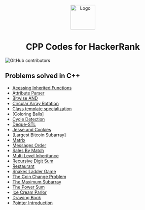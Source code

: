 <p align="center">
  <img src="https://user-images.githubusercontent.com/11183158/43805223-f23c1250-9a6c-11e8-9677-a45e08df2d7c.png" alt="Logo" width="80" height="80">
  <h1 align="center">CPP Codes for HackerRank</h3>
</p>

![GitHub contributors](https://img.shields.io/github/contributors/swapnanildutta/Hackerrank-Codes?style=plastic)
## Problems solved in C++
* [Acessing Inherited Functions](https://www.hackerrank.com/challenges/accessing-inherited-functions/problem)
* [Attribute Parser](https://www.hackerrank.com/challenges/attribute-parser/problem)
* [Bitwise AND](https://www.hackerrank.com/challenges/30-bitwise-and/problem)
* [Circular Array Rotation](https://www.hackerrank.com/challenges/circular-array-rotation/problem)
* [Class template specialization](https://www.hackerrank.com/challenges/cpp-class-template-specialization/problem)
* [Coloring Balls]
* [Cycle Detection](https://www.hackerrank.com/challenges/detect-whether-a-linked-list-contains-a-cycle/problem)
* [Deque-STL](https://www.hackerrank.com/challenges/deque-stl/problem)
* [Jesse and Cookies](https://www.hackerrank.com/challenges/jesse-and-cookies/problem)
* [Largest Bitcoin Subarray]
* [Matrix](https://www.hackerrank.com/challenges/matrix/problem)
* [Messages Order](https://www.hackerrank.com/challenges/messages-order/problem)
* [Sales By Match](https://www.hackerrank.com/challenges/sock-merchant/problem)
* [Multi Level Inheritance](https://www.hackerrank.com/challenges/multi-level-inheritance-cpp/problem)
* [Recursive Digit Sum](https://www.hackerrank.com/challenges/recursive-digit-sum/problem)
* [Restaurant](https://www.hackerrank.com/challenges/restaurant/problem)
* [Snakes Ladder Game](https://www.hackerrank.com/challenges/the-quickest-way-up/problem)
* [The Coin Change Problem](https://www.hackerrank.com/challenges/coin-change/problem)
* [The Maximum Subarray](https://www.hackerrank.com/challenges/maxsubarray/problem)
* [The Power Sum](https://www.hackerrank.com/challenges/the-power-sum/problem)
* [Ice Cream Parlor](https://www.hackerrank.com/challenges/icecream-parlor/problem)
* [Drawing Book](https://www.hackerrank.com/challenges/drawing-book/problem)
* [Pointer Introduction](https://www.hackerrank.com/challenges/c-tutorial-pointer/problem)
